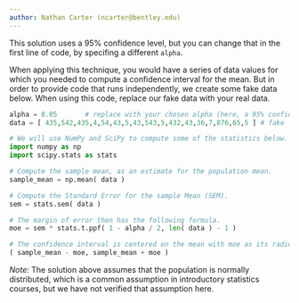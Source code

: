 ```yaml
---
author: Nathan Carter (ncarter@bentley.edu)
---
```


This solution uses a 95% confidence level, but you can change that in the
first line of code, by specifing a different `alpha`.

When applying this technique, you would have a series of data values for which
you needed to compute a confidence interval for the mean.  But in order to
provide code that runs independently, we create some fake data below.  When
using this code, replace our fake data with your real data.

```python
alpha = 0.05       # replace with your chosen alpha (here, a 95% confidence level)
data = [ 435,542,435,4,54,43,5,43,543,5,432,43,36,7,876,65,5 ] # fake

# We will use NumPy and SciPy to compute some of the statistics below.
import numpy as np
import scipy.stats as stats

# Compute the sample mean, as an estimate for the population mean.
sample_mean = np.mean( data )

# Compute the Standard Error for the sample Mean (SEM).
sem = stats.sem( data )

# The margin of error then has the following formula.
moe = sem * stats.t.ppf( 1 - alpha / 2, len( data ) - 1 )

# The confidence interval is centered on the mean with moe as its radius:
( sample_mean - moe, sample_mean + moe )
```

*Note:* The solution above assumes that the population is normally distributed,
which is a common assumption in introductory statistics courses,
but we have not verified that assumption here.
